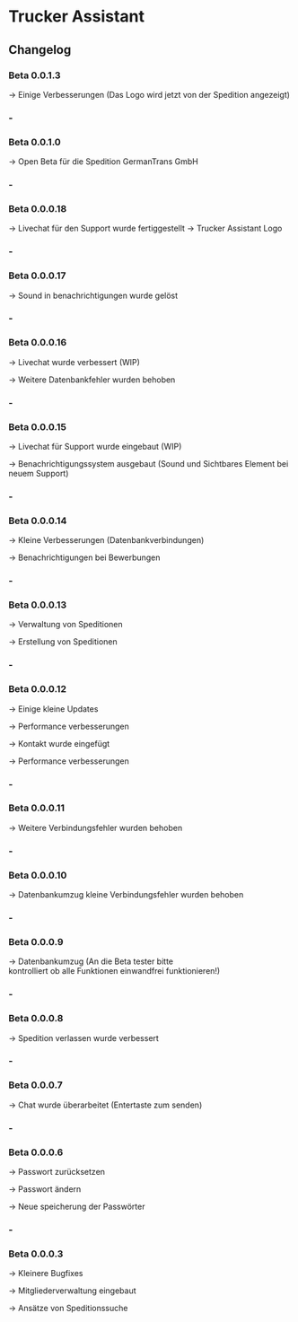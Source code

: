 # Trucker Assistant

## Changelog
### Beta 0.0.1.3

-> Einige Verbesserungen (Das Logo wird jetzt von der Spedition angezeigt)

### -
### Beta 0.0.1.0

-> Open Beta für die Spedition GermanTrans GmbH

### -

### Beta 0.0.0.18

-> Livechat für den Support wurde fertiggestellt
-> Trucker Assistant Logo

### -

### Beta 0.0.0.17

-> Sound in benachrichtigungen wurde gelöst

### -

### Beta 0.0.0.16

-> Livechat wurde verbessert (WIP)

-> Weitere Datenbankfehler wurden behoben

### -

### Beta 0.0.0.15

-> Livechat für Support wurde eingebaut (WIP)

-> Benachrichtigungssystem ausgebaut (Sound und Sichtbares Element bei neuem Support)

### -

### Beta 0.0.0.14

-> Kleine Verbesserungen (Datenbankverbindungen)

-> Benachrichtigungen bei Bewerbungen

### -

### Beta 0.0.0.13

-> Verwaltung von Speditionen

-> Erstellung von Speditionen

### -

### Beta 0.0.0.12

-> Einige kleine Updates

-> Performance verbesserungen

-> Kontakt wurde eingefügt

-> Performance verbesserungen

### -

### Beta 0.0.0.11

-> Weitere Verbindungsfehler wurden behoben

### -

### Beta 0.0.0.10

-> Datenbankumzug kleine Verbindungsfehler wurden behoben

### -

### Beta 0.0.0.9

-> Datenbankumzug (An die Beta tester bitte  
kontrolliert ob alle Funktionen einwandfrei funktionieren!)

### -

### Beta 0.0.0.8

-> Spedition verlassen wurde verbessert

### -

### Beta 0.0.0.7

-> Chat wurde überarbeitet (Entertaste zum senden)

### -

### Beta 0.0.0.6

-> Passwort zurücksetzen

-> Passwort ändern

-> Neue speicherung der Passwörter

### -

### Beta 0.0.0.3

-> Kleinere Bugfixes

-> Mitgliederverwaltung eingebaut

-> Ansätze von Speditionssuche